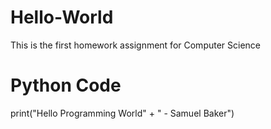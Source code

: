 # Hello-World
This is the first homework assignment for Computer Science
# Python Code
print("Hello Programming World" + " - Samuel Baker")
